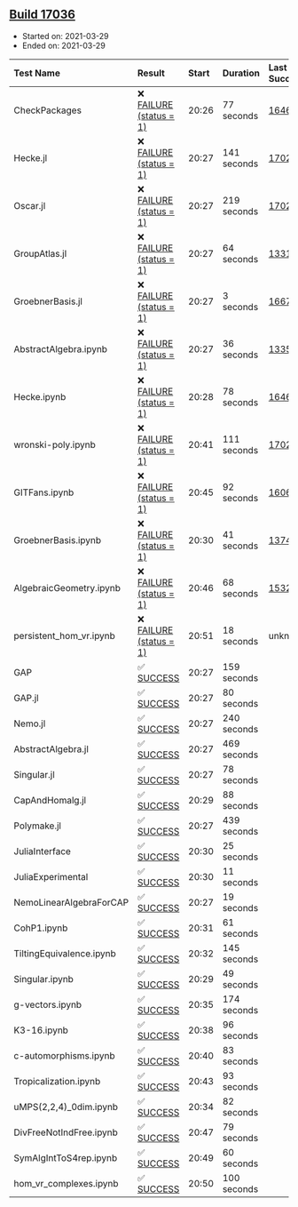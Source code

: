 ## [Build 17036](https://oscarci.mathematik.uni-kl.de/job/oscar/17036/)

* Started on: 2021-03-29
* Ended on: 2021-03-29

| Test Name    | Result | Start | Duration | Last Success | First Failure |
|:-------------|:-------|:------|:---------|:-------------|:--------------|
| CheckPackages | ❌ [FAILURE (status = 1)](https://oscarci.mathematik.uni-kl.de/job/oscar/17036/artifact/logs/build-17036/CheckPackages.log) | 20:26 | 77 seconds | [16463](https://oscarci.mathematik.uni-kl.de/job/oscar/16463/) | [16464](https://oscarci.mathematik.uni-kl.de/job/oscar/16464/) |
| Hecke.jl | ❌ [FAILURE (status = 1)](https://oscarci.mathematik.uni-kl.de/job/oscar/17036/artifact/logs/build-17036/Hecke.jl.log) | 20:27 | 141 seconds | [17022](https://oscarci.mathematik.uni-kl.de/job/oscar/17022/) | [17023](https://oscarci.mathematik.uni-kl.de/job/oscar/17023/) |
| Oscar.jl | ❌ [FAILURE (status = 1)](https://oscarci.mathematik.uni-kl.de/job/oscar/17036/artifact/logs/build-17036/Oscar.jl.log) | 20:27 | 219 seconds | [17022](https://oscarci.mathematik.uni-kl.de/job/oscar/17022/) | [17023](https://oscarci.mathematik.uni-kl.de/job/oscar/17023/) |
| GroupAtlas.jl | ❌ [FAILURE (status = 1)](https://oscarci.mathematik.uni-kl.de/job/oscar/17036/artifact/logs/build-17036/GroupAtlas.jl.log) | 20:27 | 64 seconds | [13311](https://oscarci.mathematik.uni-kl.de/job/oscar/13311/) | [13312](https://oscarci.mathematik.uni-kl.de/job/oscar/13312/) |
| GroebnerBasis.jl | ❌ [FAILURE (status = 1)](https://oscarci.mathematik.uni-kl.de/job/oscar/17036/artifact/logs/build-17036/GroebnerBasis.jl.log) | 20:27 | 3 seconds | [16676](https://oscarci.mathematik.uni-kl.de/job/oscar/16676/) | [16677](https://oscarci.mathematik.uni-kl.de/job/oscar/16677/) |
| AbstractAlgebra.ipynb | ❌ [FAILURE (status = 1)](https://oscarci.mathematik.uni-kl.de/job/oscar/17036/artifact/logs/build-17036/AbstractAlgebra.ipynb.log) | 20:27 | 36 seconds | [13355](https://oscarci.mathematik.uni-kl.de/job/oscar/13355/) | [13356](https://oscarci.mathematik.uni-kl.de/job/oscar/13356/) |
| Hecke.ipynb | ❌ [FAILURE (status = 1)](https://oscarci.mathematik.uni-kl.de/job/oscar/17036/artifact/logs/build-17036/Hecke.ipynb.log) | 20:28 | 78 seconds | [16463](https://oscarci.mathematik.uni-kl.de/job/oscar/16463/) | [16464](https://oscarci.mathematik.uni-kl.de/job/oscar/16464/) |
| wronski-poly.ipynb | ❌ [FAILURE (status = 1)](https://oscarci.mathematik.uni-kl.de/job/oscar/17036/artifact/logs/build-17036/wronski-poly.ipynb.log) | 20:41 | 111 seconds | [17026](https://oscarci.mathematik.uni-kl.de/job/oscar/17026/) | [17027](https://oscarci.mathematik.uni-kl.de/job/oscar/17027/) |
| GITFans.ipynb | ❌ [FAILURE (status = 1)](https://oscarci.mathematik.uni-kl.de/job/oscar/17036/artifact/logs/build-17036/GITFans.ipynb.log) | 20:45 | 92 seconds | [16068](https://oscarci.mathematik.uni-kl.de/job/oscar/16068/) | [16069](https://oscarci.mathematik.uni-kl.de/job/oscar/16069/) |
| GroebnerBasis.ipynb | ❌ [FAILURE (status = 1)](https://oscarci.mathematik.uni-kl.de/job/oscar/17036/artifact/logs/build-17036/GroebnerBasis.ipynb.log) | 20:30 | 41 seconds | [13748](https://oscarci.mathematik.uni-kl.de/job/oscar/13748/) | [13749](https://oscarci.mathematik.uni-kl.de/job/oscar/13749/) |
| AlgebraicGeometry.ipynb | ❌ [FAILURE (status = 1)](https://oscarci.mathematik.uni-kl.de/job/oscar/17036/artifact/logs/build-17036/AlgebraicGeometry.ipynb.log) | 20:46 | 68 seconds | [15322](https://oscarci.mathematik.uni-kl.de/job/oscar/15322/) | [15323](https://oscarci.mathematik.uni-kl.de/job/oscar/15323/) |
| persistent_hom_vr.ipynb | ❌ [FAILURE (status = 1)](https://oscarci.mathematik.uni-kl.de/job/oscar/17036/artifact/logs/build-17036/persistent_hom_vr.ipynb.log) | 20:51 | 18 seconds | unknown | unknown |
| GAP | ✅ [SUCCESS](https://oscarci.mathematik.uni-kl.de/job/oscar/17036/artifact/logs/build-17036/GAP.log) | 20:27 | 159 seconds |  |  |
| GAP.jl | ✅ [SUCCESS](https://oscarci.mathematik.uni-kl.de/job/oscar/17036/artifact/logs/build-17036/GAP.jl.log) | 20:27 | 80 seconds |  |  |
| Nemo.jl | ✅ [SUCCESS](https://oscarci.mathematik.uni-kl.de/job/oscar/17036/artifact/logs/build-17036/Nemo.jl.log) | 20:27 | 240 seconds |  |  |
| AbstractAlgebra.jl | ✅ [SUCCESS](https://oscarci.mathematik.uni-kl.de/job/oscar/17036/artifact/logs/build-17036/AbstractAlgebra.jl.log) | 20:27 | 469 seconds |  |  |
| Singular.jl | ✅ [SUCCESS](https://oscarci.mathematik.uni-kl.de/job/oscar/17036/artifact/logs/build-17036/Singular.jl.log) | 20:27 | 78 seconds |  |  |
| CapAndHomalg.jl | ✅ [SUCCESS](https://oscarci.mathematik.uni-kl.de/job/oscar/17036/artifact/logs/build-17036/CapAndHomalg.jl.log) | 20:29 | 88 seconds |  |  |
| Polymake.jl | ✅ [SUCCESS](https://oscarci.mathematik.uni-kl.de/job/oscar/17036/artifact/logs/build-17036/Polymake.jl.log) | 20:27 | 439 seconds |  |  |
| JuliaInterface | ✅ [SUCCESS](https://oscarci.mathematik.uni-kl.de/job/oscar/17036/artifact/logs/build-17036/JuliaInterface.log) | 20:30 | 25 seconds |  |  |
| JuliaExperimental | ✅ [SUCCESS](https://oscarci.mathematik.uni-kl.de/job/oscar/17036/artifact/logs/build-17036/JuliaExperimental.log) | 20:30 | 11 seconds |  |  |
| NemoLinearAlgebraForCAP | ✅ [SUCCESS](https://oscarci.mathematik.uni-kl.de/job/oscar/17036/artifact/logs/build-17036/NemoLinearAlgebraForCAP.log) | 20:27 | 19 seconds |  |  |
| CohP1.ipynb | ✅ [SUCCESS](https://oscarci.mathematik.uni-kl.de/job/oscar/17036/artifact/logs/build-17036/CohP1.ipynb.log) | 20:31 | 61 seconds |  |  |
| TiltingEquivalence.ipynb | ✅ [SUCCESS](https://oscarci.mathematik.uni-kl.de/job/oscar/17036/artifact/logs/build-17036/TiltingEquivalence.ipynb.log) | 20:32 | 145 seconds |  |  |
| Singular.ipynb | ✅ [SUCCESS](https://oscarci.mathematik.uni-kl.de/job/oscar/17036/artifact/logs/build-17036/Singular.ipynb.log) | 20:29 | 49 seconds |  |  |
| g-vectors.ipynb | ✅ [SUCCESS](https://oscarci.mathematik.uni-kl.de/job/oscar/17036/artifact/logs/build-17036/g-vectors.ipynb.log) | 20:35 | 174 seconds |  |  |
| K3-16.ipynb | ✅ [SUCCESS](https://oscarci.mathematik.uni-kl.de/job/oscar/17036/artifact/logs/build-17036/K3-16.ipynb.log) | 20:38 | 96 seconds |  |  |
| c-automorphisms.ipynb | ✅ [SUCCESS](https://oscarci.mathematik.uni-kl.de/job/oscar/17036/artifact/logs/build-17036/c-automorphisms.ipynb.log) | 20:40 | 83 seconds |  |  |
| Tropicalization.ipynb | ✅ [SUCCESS](https://oscarci.mathematik.uni-kl.de/job/oscar/17036/artifact/logs/build-17036/Tropicalization.ipynb.log) | 20:43 | 93 seconds |  |  |
| uMPS(2,2,4)_0dim.ipynb | ✅ [SUCCESS](https://oscarci.mathematik.uni-kl.de/job/oscar/17036/artifact/logs/build-17036/uMPS-2-2-4-_0dim.ipynb.log) | 20:34 | 82 seconds |  |  |
| DivFreeNotIndFree.ipynb | ✅ [SUCCESS](https://oscarci.mathematik.uni-kl.de/job/oscar/17036/artifact/logs/build-17036/DivFreeNotIndFree.ipynb.log) | 20:47 | 79 seconds |  |  |
| SymAlgIntToS4rep.ipynb | ✅ [SUCCESS](https://oscarci.mathematik.uni-kl.de/job/oscar/17036/artifact/logs/build-17036/SymAlgIntToS4rep.ipynb.log) | 20:49 | 60 seconds |  |  |
| hom_vr_complexes.ipynb | ✅ [SUCCESS](https://oscarci.mathematik.uni-kl.de/job/oscar/17036/artifact/logs/build-17036/hom_vr_complexes.ipynb.log) | 20:50 | 100 seconds |  |  |
